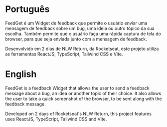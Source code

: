 # Português

FeedGet é um Widget de feedback que permite o usuário enviar uma mensagem de feedback sobre um bug, uma ideia ou outro tópico da sua escolha.
Também permite que o usuário faça uma rápida captura de tela do browser, para que seja enviada junto com a mensagem de feedback.

Desenvolvido em 2 dias de NLW Return, da Rocketseat, este projeto utiliza as ferramentas ReactJS, TypeScript, Tailwind CSS e Vite.


# English

FeedGet is a feedback Widget that allows the user to send a feedback message about a bug, an idea or another topic of their choice.
It also allows the user to take a quick screenshot of the browser, to be sent along with the feedback message.

Developed on 2 days of Rocketseat's NLW Return, this project features uses ReactJS, TypeScript, Tailwind CSS and Vite.
